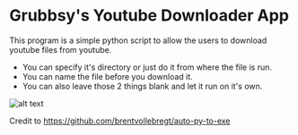 
# Grubbsy's Youtube Downloader App

This program is a simple python script to allow the users to download youtube files from youtube.
- You can specify it's directory or just do it from where the file is run.
- You can name the file before you download it. 
- You can also leave those 2 things blank and let it run on it's own.


![alt text](https://imgur.com/MKZZzkv.png)

Credit to 
https://github.com/brentvollebregt/auto-py-to-exe
